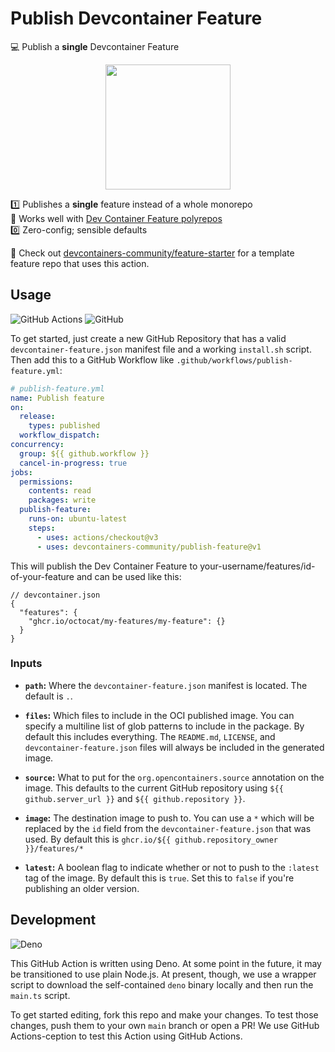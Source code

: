 # Publish Devcontainer Feature

💻 Publish a **single** Devcontainer Feature

<p align=center>
  <img height=200 src=https://i.imgur.com/juxM8Xu.png>
</p>

1️⃣ Publishes a **single** feature instead of a whole monorepo \
🤝 Works well with [Dev Container Feature polyrepos] \
0️⃣ Zero-config; sensible defaults

👀 Check out [devcontainers-community/feature-starter] for a template feature
repo that uses this action.

## Usage

![GitHub Actions](https://img.shields.io/static/v1?style=for-the-badge&message=GitHub+Actions&color=2088FF&logo=GitHub+Actions&logoColor=FFFFFF&label=)
![GitHub](https://img.shields.io/static/v1?style=for-the-badge&message=GitHub&color=181717&logo=GitHub&logoColor=FFFFFF&label=)

To get started, just create a new GitHub Repository that has a valid
`devcontainer-feature.json` manifest file and a working `install.sh` script.
Then add this to a GitHub Workflow like `.github/workflows/publish-feature.yml`:

```yml
# publish-feature.yml
name: Publish feature
on:
  release:
    types: published
  workflow_dispatch:
concurrency:
  group: ${{ github.workflow }}
  cancel-in-progress: true
jobs:
  permissions:
    contents: read
    packages: write
  publish-feature:
    runs-on: ubuntu-latest
    steps:
      - uses: actions/checkout@v3
      - uses: devcontainers-community/publish-feature@v1
```

This will publish the Dev Container Feature to
your-username/features/id-of-your-feature and can be used like this:

```jsonc
// devcontainer.json
{
  "features": {
    "ghcr.io/octocat/my-features/my-feature": {}
  }
}
```

### Inputs

- **`path`:** Where the `devcontainer-feature.json` manifest is located. The
  default is `.`.

- **`files`:** Which files to include in the OCI published image. You can
  specify a multiline list of glob patterns to include in the package. By
  default this includes everything. The `README.md`, `LICENSE`, and
  `devcontainer-feature.json` files will always be included in the generated
  image.

- **`source`:** What to put for the `org.opencontainers.source` annotation on
  the image. This defaults to the current GitHub repository using
  `${{ github.server_url }}` and `${{ github.repository }}`.

- **`image`:** The destination image to push to. You can use a `*` which will be
  replaced by the `id` field from the `devcontainer-feature.json` that was used.
  By default this is `ghcr.io/${{ github.repository_owner }}/features/*`

- **`latest`:** A boolean flag to indicate whether or not to push to the
  `:latest` tag of the image. By default this is `true`. Set this to `false` if
  you're publishing an older version.

## Development

![Deno](https://img.shields.io/static/v1?style=for-the-badge&message=Deno&color=000000&logo=Deno&logoColor=FFFFFF&label=)

This GitHub Action is written using Deno. At some point in the future, it may be
transitioned to use plain Node.js. At present, though, we use a wrapper script
to download the self-contained `deno` binary locally and then run the `main.ts`
script.

To get started editing, fork this repo and make your changes. To test those
changes, push them to your own `main` branch or open a PR! We use GitHub
Actions-ception to test this Action using GitHub Actions.

<!-- prettier-ignore-start -->
[dev container feature polyrepos]: https://github.com/devcontainers-community/features
[devcontainers-community/feature-starter]: https://github.comm/devcontainers-community/feature-starter
<!-- prettier-ignore-end -->
